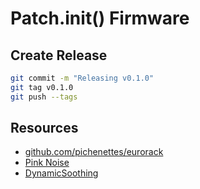# Patch.init() Firmware

## Create Release

```sh
git commit -m "Releasing v0.1.0"
git tag v0.1.0
git push --tags
```

## Resources

- [github.com/pichenettes/eurorack](https://github.com/pichenettes/eurorack)
- [Pink Noise](https://www.firstpr.com.au/dsp/pink-noise)
- [DynamicSoothing](https://cytomic.com/files/dsp/DynamicSmoothing.pdf)

